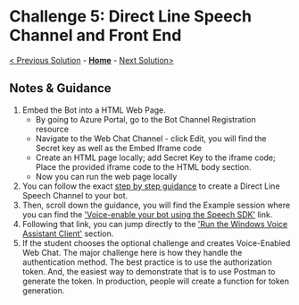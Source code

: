 # Challenge 5: Direct Line Speech Channel and Front End
[< Previous Solution](./Solution-4.md) - **[Home](./Readme.md)** - [Next Solution>](./Solution-6.md)
## Notes & Guidance
1. Embed the Bot into a HTML Web Page. 
    * By going to Azure Portal, go to the Bot Channel Registration resource
    * Navigate to the Web Chat Channel - click Edit, you will find the Secret key as well as the Embed Iframe code
    * Create an HTML page locally; add Secret Key to the iframe code; Place the provided iframe code to the HTML body section.
    * Now you can run the web page locally 
2. You can follow the exact [step by step guidance](https://docs.microsoft.com/en-us/azure/bot-service/bot-service-channel-connect-directlinespeech?view=azure-bot-service-4.0) to create a Direct Line Speech Channel to your bot. 
3. Then, scroll down the guidance, you will find the Example session where you can find the ['Voice-enable your bot using the Speech SDK'](https://docs.microsoft.com/en-us/azure/cognitive-services/speech-service/tutorial-voice-enable-your-bot-speech-sdk) link.
4. Following that link, you can jump directly to the ['Run the Windows Voice Assistant Client'](https://docs.microsoft.com/en-us/azure/cognitive-services/speech-service/tutorial-voice-enable-your-bot-speech-sdk#run-the-windows-voice-assistant-client) section.
5. If the student chooses the optional challenge and creates Voice-Enabled Web Chat. The major challenge here is how they handle the authentication method. The best practice is to use the authorization token. And, the easiest way to demonstrate that is to use Postman to generate the token. In production, people will create a function for token generation. 

